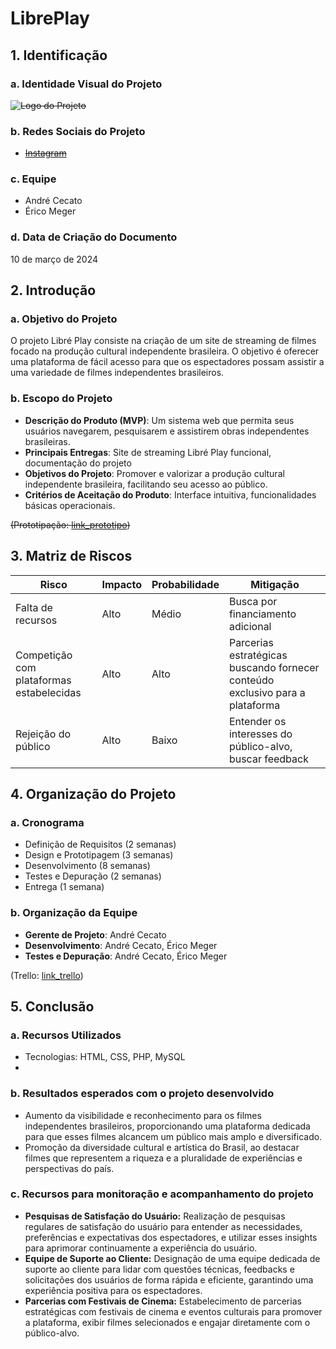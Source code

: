 # LibrePlay

## 1. Identificação
### a. Identidade Visual do Projeto
~~![Logo do Projeto](.)~~

### b. Redes Sociais do Projeto
- ~~[Instagram](link_instagram)~~

### c. Equipe
- André Cecato
- Érico Meger

### d. Data de Criação do Documento
10 de março de 2024

## 2. Introdução
### a. Objetivo do Projeto
O projeto Libré Play consiste na criação de um site de streaming de filmes focado na produção cultural independente brasileira. O objetivo é oferecer uma plataforma de fácil acesso para que os espectadores possam assistir a uma variedade de filmes independentes brasileiros.

### b. Escopo do Projeto
- **Descrição do Produto (MVP)**: Um sistema web que permita seus usuários navegarem, pesquisarem e assistirem obras independentes brasileiras.
- **Principais Entregas**: Site de streaming Libré Play funcional, documentação do projeto
- **Objetivos do Projeto**: Promover e valorizar a produção cultural independente brasileira, facilitando seu acesso ao público.
- **Critérios de Aceitação do Produto**: Interface intuitiva, funcionalidades básicas operacionais.

~~(Prototipação: [link_prototipo](link_prototipo))~~

## 3. Matriz de Riscos
| Risco                  | Impacto       | Probabilidade | Mitigação                                     |
|------------------------|---------------|---------------|-----------------------------------------------|
| Falta de recursos      | Alto          | Médio         | Busca por financiamento adicional             |
| Competição com plataformas estabelecidas| Alto         | Alto         | Parcerias estratégicas buscando fornecer conteúdo exclusivo para a plataforma             |
| Rejeição do público   | Alto          | Baixo          | Entender os interesses do público-alvo, buscar feedback |

## 4. Organização do Projeto
### a. Cronograma
- Definição de Requisitos (2 semanas)
- Design e Prototipagem (3 semanas)
- Desenvolvimento (8 semanas)
- Testes e Depuração (2 semanas)
- Entrega (1 semana)

### b. Organização da Equipe
- **Gerente de Projeto**: André Cecato
- **Desenvolvimento**: André Cecato, Érico Meger
- **Testes e Depuração**: André Cecato, Érico Meger

(Trello: [link_trello](https://trello.com/b/fU6XA33x/libr%C3%A9play))

## 5. Conclusão
### a. Recursos Utilizados
- Tecnologias: HTML, CSS, PHP, MySQL
- 

### b. Resultados esperados com o projeto desenvolvido
- Aumento da visibilidade e reconhecimento para os filmes independentes brasileiros, proporcionando uma plataforma dedicada para que esses filmes alcancem um público mais amplo e diversificado.
- Promoção da diversidade cultural e artística do Brasil, ao destacar filmes que representem a riqueza e a pluralidade de experiências e perspectivas do país.
### c. Recursos para monitoração e acompanhamento do projeto
- **Pesquisas de Satisfação do Usuário:** Realização de pesquisas regulares de satisfação do usuário para entender as necessidades, preferências e expectativas dos espectadores, e utilizar esses insights para aprimorar continuamente a experiência do usuário.
- **Equipe de Suporte ao Cliente:** Designação de uma equipe dedicada de suporte ao cliente para lidar com questões técnicas, feedbacks e solicitações dos usuários de forma rápida e eficiente, garantindo uma experiência positiva para os espectadores.
- **Parcerias com Festivais de Cinema:** Estabelecimento de parcerias estratégicas com festivais de cinema e eventos culturais para promover a plataforma, exibir filmes selecionados e engajar diretamente com o público-alvo.
